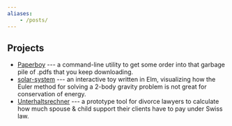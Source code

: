 ```yaml
---
aliases:
    - /posts/
---
```


## Projects

- [Paperboy](https://github.com/2mol/pboy) --- a command-line utility to get some order into that garbage pile of .pdfs that you keep downloading.
- [solar-system](https://2mol.github.io/solar-system/) --- an interactive toy written in Elm, visualizing how the Euler method for solving a 2-body gravity problem is not great for conservation of energy.
- [Unterhaltsrechner](https://2mol.gitlab.io/urechner/) --- a prototype tool for divorce lawyers to calculate how much spouse & child support their clients have to pay under Swiss law.
